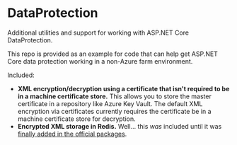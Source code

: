 # DataProtection
Additional utilities and support for working with ASP.NET Core DataProtection.

This repo is provided as an example for code that can help get ASP.NET Core data protection working in a non-Azure farm environment.

Included:

- **XML encryption/decryption using a certificate that isn't required to be in a machine certificate store.** This allows you to store the master certificate in a repository like Azure Key Vault. The default XML encryption via certificates currently requires the certificate be in a machine certificate store for decryption.
- **Encrypted XML storage in Redis.** Well... this _was_ included until it was [finally added in the official packages](https://github.com/aspnet/DataProtection/blob/rel/1.1.0/src/Microsoft.AspNetCore.DataProtection.Redis/RedisXmlRepository.cs).